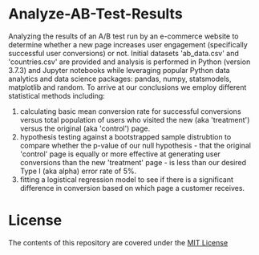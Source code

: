 # Analyze-AB-Test-Results
Analyzing the results of an A/B test run by an e-commerce website to determine whether a new page increases user engagement (specifically successful user conversions) or not.  Initial datasets 'ab_data.csv' and 'countries.csv' are provided and analysis is performed in Python (version 3.7.3) and Jupyter notebooks while leveraging popular Python data analytics and data science packages: pandas, numpy, statsmodels, matplotlib and random. 
To arrive at our conclusions we employ different statistical methods including: 
1) calculating basic mean conversion rate for successful conversions versus total population of users who visited the new (aka 'treatment') versus the original (aka 'control') page.
2) hypothesis testing against a bootstrapped sample distrubtion to compare whether the p-value of our null hypothesis - that the original 'control' page is equally or more effective at generating user conversions than the new 'treatment' page - is less than our desired Type I (aka alpha) error rate of 5%. 
3) fitting a logistical regression model to see if there is a significant difference in conversion based on which page a customer receives.

# License
The contents of this repository are covered under the [MIT License](https://github.com/jerrycyip/Analyze-AB-Test-Results/blob/master/MIT%20License.txt)
